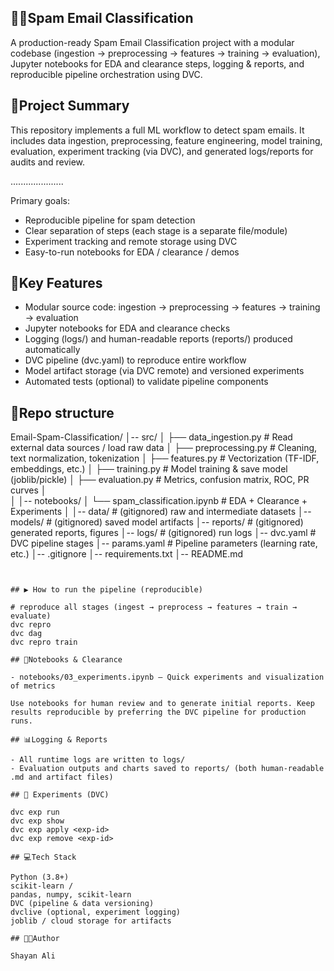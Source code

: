## 🚫📧Spam Email Classification

A production-ready Spam Email Classification project with a modular codebase (ingestion → preprocessing → features → training → evaluation), Jupyter notebooks for EDA and clearance steps, logging & reports, and reproducible pipeline orchestration using DVC.

## 📌Project Summary

This repository implements a full ML workflow to detect spam emails.
It includes data ingestion, preprocessing, feature engineering, model training, evaluation, experiment tracking (via DVC), and generated logs/reports for audits and review.

.....................

Primary goals:
- Reproducible pipeline for spam detection
- Clear separation of steps (each stage is a separate file/module)
- Experiment tracking and remote storage using DVC
- Easy-to-run notebooks for EDA / clearance / demos

## 🔑Key Features

- Modular source code: ingestion → preprocessing → features → training → evaluation
- Jupyter notebooks for EDA and clearance checks
- Logging (logs/) and human-readable reports (reports/) produced automatically
- DVC pipeline (dvc.yaml) to reproduce entire workflow
- Model artifact storage (via DVC remote) and versioned experiments
- Automated tests (optional) to validate pipeline components

## 📂Repo structure

Email-Spam-Classification/
│-- src/
│   ├── data_ingestion.py        # Read external data sources / load raw data
│   ├── preprocessing.py         # Cleaning, text normalization, tokenization
│   ├── features.py              # Vectorization (TF-IDF, embeddings, etc.)
│   ├── training.py              # Model training & save model (joblib/pickle)
│   ├── evaluation.py            # Metrics, confusion matrix, ROC, PR curves
│                 
│
│-- notebooks/
│   └── spam_classification.ipynb   # EDA + Clearance + Experiments
│
│-- data/                        # (gitignored) raw and intermediate datasets
│-- models/                      # (gitignored) saved model artifacts
│-- reports/                     # (gitignored) generated reports, figures
│-- logs/                        # (gitignored) run logs
│-- dvc.yaml                     # DVC pipeline stages
│-- params.yaml                  # Pipeline parameters (learning rate, etc.)
│-- .gitignore
│-- requirements.txt
│-- README.md
```


## ▶️ How to run the pipeline (reproducible)

# reproduce all stages (ingest → preprocess → features → train → evaluate)
dvc repro
dvc dag
dvc repro train

## 🧪Notebooks & Clearance

- notebooks/03_experiments.ipynb — Quick experiments and visualization of metrics

Use notebooks for human review and to generate initial reports. Keep results reproducible by preferring the DVC pipeline for production runs.

## 📊Logging & Reports

- All runtime logs are written to logs/
- Evaluation outputs and charts saved to reports/ (both human-readable .md and artifact files)

## 🔁 Experiments (DVC)

dvc exp run
dvc exp show
dvc exp apply <exp-id>
dvc exp remove <exp-id>

## 💻Tech Stack

Python (3.8+)
scikit-learn /
pandas, numpy, scikit-learn
DVC (pipeline & data versioning)
dvclive (optional, experiment logging)
joblib / cloud storage for artifacts

## 👨‍💻Author

Shayan Ali

